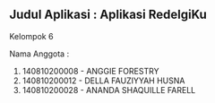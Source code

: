 ## Judul Aplikasi : Aplikasi RedelgiKu
Kelompok 6

Nama Anggota :

1. 140810200008 - ANGGIE FORESTRY
2. 140810200012 - DELLA FAUZIYYAH HUSNA
3. 140810200028 - ANANDA SHAQUILLE FARELL
